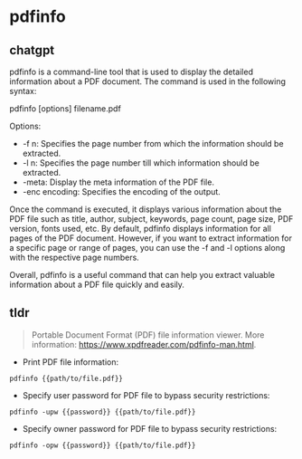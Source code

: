 # pdfinfo 
## chatgpt 
pdfinfo is a command-line tool that is used to display the detailed information about a PDF document. The command is used in the following syntax:

pdfinfo [options] filename.pdf

Options:
- -f n: Specifies the page number from which the information should be extracted.
- -l n: Specifies the page number till which information should be extracted.
- -meta: Display the meta information of the PDF file.
- -enc encoding: Specifies the encoding of the output.

Once the command is executed, it displays various information about the PDF file such as title, author, subject, keywords, page count, page size, PDF version, fonts used, etc. By default, pdfinfo displays information for all pages of the PDF document. However, if you want to extract information for a specific page or range of pages, you can use the -f and -l options along with the respective page numbers.

Overall, pdfinfo is a useful command that can help you extract valuable information about a PDF file quickly and easily. 

## tldr 
 
> Portable Document Format (PDF) file information viewer.
> More information: <https://www.xpdfreader.com/pdfinfo-man.html>.

- Print PDF file information:

`pdfinfo {{path/to/file.pdf}}`

- Specify user password for PDF file to bypass security restrictions:

`pdfinfo -upw {{password}} {{path/to/file.pdf}}`

- Specify owner password for PDF file to bypass security restrictions:

`pdfinfo -opw {{password}} {{path/to/file.pdf}}`
